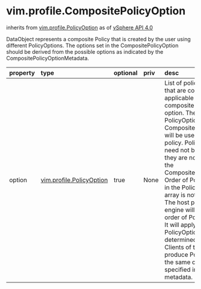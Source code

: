 vim.profile.CompositePolicyOption
=================================
inherits from [vim.profile.PolicyOption](docs/vim.profile.PolicyOption.md)
as of [vSphere API 4.0](vim.version.md#vim.version.version5)


DataObject represents a composite Policy that is created by the user  using different PolicyOptions. The options set in the CompositePolicyOption  should be derived from the possible options as indicated by the   CompositePolicyOptionMetadata.

| property | type | optional | priv | desc |
|:---------|:-----|:---------|:-----|:-----|
| option | [vim.profile.PolicyOption](vim.profile.PolicyOption.md "vim.profile.PolicyOption") | true | None | List of policy options that are composed and applicable for  this composite policy option.   The selected PolicyOptions in a CompositePolicyOption will be used in the  policy.  PolicyOptions need not be specified if they are not desired for  the CompositePolicyOption.    Order of PolicyOptions in the PolicyOption array is not significant.  The host profile policy engine will not respect order of PolicyOptions.  It will apply PolicyOptions in a pre-determined order.   Clients of the API must produce PolicyOption in the same order as specified  in the metadata. |


